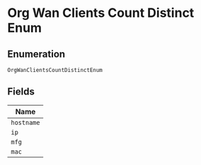 
# Org Wan Clients Count Distinct Enum

## Enumeration

`OrgWanClientsCountDistinctEnum`

## Fields

| Name |
|  --- |
| `hostname` |
| `ip` |
| `mfg` |
| `mac` |

